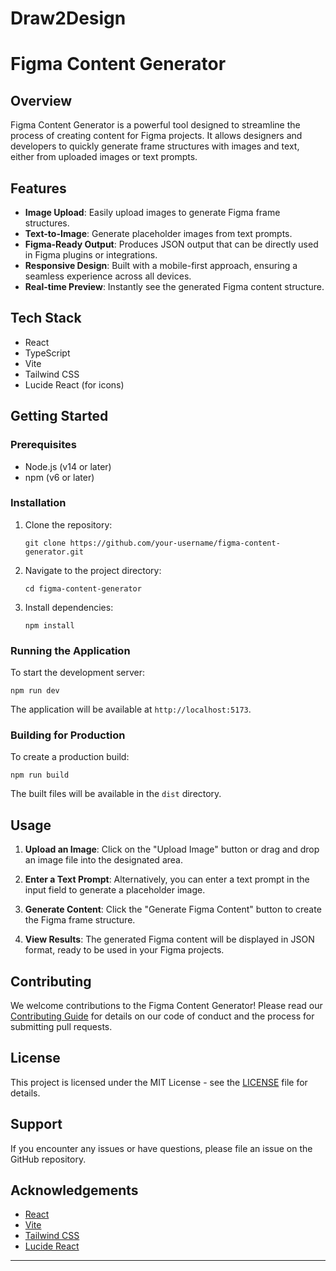 # Draw2Design

# Figma Content Generator


## Overview

Figma Content Generator is a powerful tool designed to streamline the process of creating content for Figma projects. It allows designers and developers to quickly generate frame structures with images and text, either from uploaded images or text prompts.

## Features

- **Image Upload**: Easily upload images to generate Figma frame structures.
- **Text-to-Image**: Generate placeholder images from text prompts.
- **Figma-Ready Output**: Produces JSON output that can be directly used in Figma plugins or integrations.
- **Responsive Design**: Built with a mobile-first approach, ensuring a seamless experience across all devices.
- **Real-time Preview**: Instantly see the generated Figma content structure.

## Tech Stack

- React
- TypeScript
- Vite
- Tailwind CSS
- Lucide React (for icons)

## Getting Started

### Prerequisites

- Node.js (v14 or later)
- npm (v6 or later)

### Installation

1. Clone the repository:
   ```
   git clone https://github.com/your-username/figma-content-generator.git
   ```

2. Navigate to the project directory:
   ```
   cd figma-content-generator
   ```

3. Install dependencies:
   ```
   npm install
   ```

### Running the Application

To start the development server:

```
npm run dev
```

The application will be available at `http://localhost:5173`.

### Building for Production

To create a production build:

```
npm run build
```

The built files will be available in the `dist` directory.

## Usage

1. **Upload an Image**: Click on the "Upload Image" button or drag and drop an image file into the designated area.

2. **Enter a Text Prompt**: Alternatively, you can enter a text prompt in the input field to generate a placeholder image.

3. **Generate Content**: Click the "Generate Figma Content" button to create the Figma frame structure.

4. **View Results**: The generated Figma content will be displayed in JSON format, ready to be used in your Figma projects.

## Contributing

We welcome contributions to the Figma Content Generator! Please read our [Contributing Guide](CONTRIBUTING.md) for details on our code of conduct and the process for submitting pull requests.

## License

This project is licensed under the MIT License - see the [LICENSE](LICENSE) file for details.

## Support

If you encounter any issues or have questions, please file an issue on the GitHub repository.

## Acknowledgements

- [React](https://reactjs.org/)
- [Vite](https://vitejs.dev/)
- [Tailwind CSS](https://tailwindcss.com/)
- [Lucide React](https://lucide.dev/)

---

